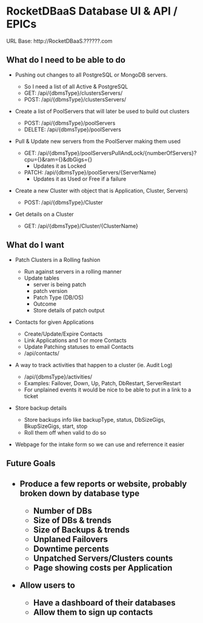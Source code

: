 <h1>RocketDBaaS Database UI & API / EPICs</h1>


URL Base: http://RocketDBaaS.??????.com


<h2> What do I need to be able to do</h2>

* Pushing out changes to all PostgreSQL or MongoDB servers.  
    * So I need a list of all Active & PostgreSQL 
    * GET: /api/{dbmsType}/clustersServers/
    * POST: /api/{dbmsType}/clustersServers/
    
* Create a list of PoolServers that will later be used to build out clusters
    * POST: /api/{dbmsType}/poolServers
    * DELETE: /api/{dbmsType}/poolServers
    
* Pull & Update new servers from the PoolServer making them used
    * GET: /api/{dbmsType}/poolServersPullAndLock/{numberOfServers}?cpu={}&ram={}&dbGigs={}
        * Updates it as Locked
    * PATCH: /api/{dbmsType}/poolServers/{ServerName}
        * Updates it as Used or Free if a failure

* Create a new Cluster with object that is Application, Cluster, Servers) 
    * POST: /api/{dbmsType}/Cluster
* Get details on a Cluster
    * GET: /api/{dbmsType}/Cluster/{ClusterName}
    
    
<h2> What do I want </h2>

* Patch Clusters in a Rolling fashion
    * Run against servers in a rolling manner
    * Update tables 
        * server is being patch
        * patch version
        * Patch Type (DB/OS)
        * Outcome
        * Store details of patch output

* Contacts for given Applications
    * Create/Update/Expire Contacts
    * Link Applications and 1 or more Contacts
    * Update Patching statuses to email Contacts
    * /api/contacts/

* A way to track activities that happen to a cluster (ie. Audit Log)
    * /api/{dbmsType}/activities/
    * Examples: Failover, Down, Up, Patch, DbRestart, ServerRestart
    * For unplained events it would be nice to be able to put in a link to a ticket

* Store backup details
    * Store backups info like backupType, status, DbSizeGigs, BkupSizeGigs, start, stop
    * Roll them off when valid to do so

* Webpage for the intake form so we can use and referrence it easier

<h2> Future Goals <h2>

* Produce a few reports or website, probably broken down by database type
    * Number of DBs
    * Size of DBs & trends
    * Size of Backups & trends
    * Unplaned Failovers
    * Downtime percents
    * Unpatched Servers/Clusters counts
    * Page showing costs per Application

* Allow users to
    * Have a dashboard of their databases
    * Allow them to sign up contacts